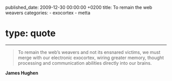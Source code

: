 published_date: 2009-12-30 00:00:00 +0200
title: To remain the web weavers
categories:
    - exocortex
    - metta
# type: quote
---
> To remain the web’s weavers and not its ensnared victims, we must merge with our electronic exocortex, wiring greater memory, thought processing and communication abilities directly into our brains.

**James Hughen**
